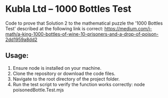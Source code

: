 # Kubla Ltd – 1000 Bottles Test

Code to prove that Solution 2 to the mathematical puzzle the '1000 Bottles Test' described at the following link is correct: https://medium.com/i-math/a-king-1000-bottles-of-wine-10-prisoners-and-a-drop-of-poison-2dd1959a8dd2

## Usage:
1. Ensure node is installed on your machine.
2. Clone the repository or download the code files.
3. Navigate to the root directory of the project folder.
4. Run the test script to verify the function works correctly: node poisonedBottle.Test.mjs
